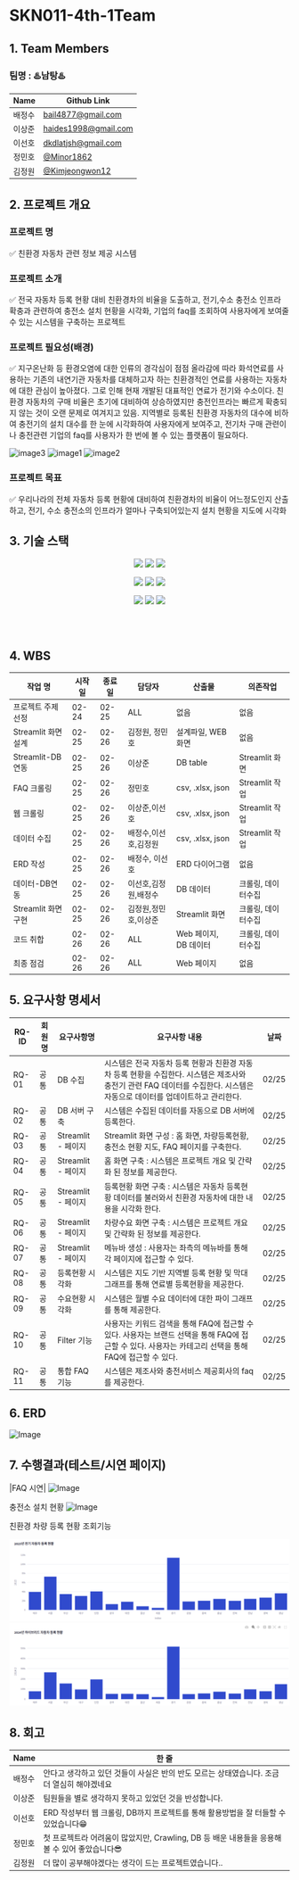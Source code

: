 # SKN011-4th-1Team

## 1. Team Members
### 팀명 : ♨️남탕♨️

|Name|Github Link|
|---|---|
|배정수|bail4877@gmail.com|
|이상준|haides1998@gmail.com|
|이선호|dkdlatjsh@gmail.com|
|정민호|[@Minor1862](https://github.com/Minor1862)|
|김정원|[@Kimjeongwon12](https://github.com/Kimjeongwon12)|

## 2. 프로젝트 개요
### 프로젝트 명
✅ 친환경 자동차 관련 정보 제공 시스템
### 프로젝트 소개
✅ 전국 자동차 등록 현황 대비 친환경차의 비율을 도출하고, 전기,수소 충전소 인프라 확충과 관련하여 충전소 설치 현황을 시각화, 기업의 faq를 조회하여 사용자에게 보여줄 수 있는 시스템을 구축하는 프로젝트
### 프로젝트 필요성(배경)
✅ 지구온난화 등 환경오염에 대한 인류의 경각심이 점점 올라감에 따라 화석연료를 사용하는 기존의 내연기관 자동차를 대체하고자 하는 친환경적인 연료를 사용하는 자동차에 대한 관심이 높아졌다. 그로 인해 현재 개발된 대표적인 연료가 전기와 수소이다. 
   친환경 자동차의 구매 비율은 초기에 대비하여 상승하였지만 충전인프라는 빠르게 확충되지 않는 것이 오랜 문제로 여겨지고 있음. 지역별로 등록된 친환경 자동차의 대수에 비하여 충전기의 설치 대수를 한 눈에 시각화하여 사용자에게 보여주고, 전기차 구매 관련이나 충전관련 기업의 faq를 사용자가 한 번에 볼 수 있는 플랫폼이 필요하다.

   
   ![image3](https://cdn.imweb.me/upload/S201903265c99a2aabdcfe/ed30a20d8a555.png)
   ![image1](https://magazine.hankyung.com/magazinedata/images/raw/201808/4c9e447ec35560019ff9413862d2e16c.jpg)
   ![image2](https://img.khan.co.kr/news/2024/05/26/news-p.v1.20240526.b785a76a031b40fe99d34b47c99fec8a_P1.jpg)
### 프로젝트 목표
✅ 우리나라의 전체 자동차 등록 현황에 대비하여 친환경차의 비율이 어느정도인지 산출하고,
   전기, 수소 충전소의 인프라가 얼마나 구축되어있는지 설치 현황을 지도에 시각화

## 3. 기술 스택
<p align="center">
  <img src="https://img.shields.io/badge/Notion-%23000000.svg?style=for-the-badge&logo=notion&logoColor=white">
  <img src="https://img.shields.io/badge/git-%23F05033.svg?style=for-the-badge&logo=git&logoColor=white">
  <img src="https://img.shields.io/badge/github-181717?style=for-the-badge&logo=github&logoColor=white">
</p>
<p align="center">
  <img src="https://img.shields.io/badge/Python-3776AB?style=for-the-badge&logo=Python&logoColor=white">
  <img src="https://img.shields.io/badge/Streamlit-%23FE4B4B.svg?style=for-the-badge&logo=streamlit&logoColor=white">
  <img src="https://img.shields.io/badge/Selenium-43B02A?style=for-the-badge&logo=Selenium&logoColor=white">
</p>
<p align="center">
  <img src="https://img.shields.io/badge/MySQL-4479A1?style=for-the-badge&logo=MySQL&logoColor=white">
  <img src="https://img.shields.io/badge/Discord-%235865F2.svg?style=for-the-badge&logo=discord&logoColor=white">
  <img src="https://img.shields.io/badge/Visual%20Studio%20Code-0078d7.svg?style=for-the-badge&logo=vscode&logoColor=white">
<!--   <img src="https://img.shields.io/badge/Windows%2011-%230079d5.svg?style=for-the-badge&logo=Windows%2011&logoColor=white"> -->
</p>

<br/><br/>

## 4. WBS
| 작업 명                | 시작일 | 종료일 | 담당자                   | 산출물                   | 의존작업            |
|----------------------|-------|-------|-------------------------|-------------------------|---------------------|
| 프로젝트 주제 선정       | 02-24 | 02-25 | ALL                     | 없음                    | 없음                |
| Streamlit 화면 설계      | 02-25 | 02-26 | 김정원, 정민호             | 설계파일, WEB 화면         | 없음                |
| Streamlit-DB연동       | 02-25 | 02-26 | 이상준                   | DB table                | Streamlit 화면       |
| FAQ 크롤링             | 02-25 | 02-26 | 정민호                     | csv, .xlsx, json         | Streamlit 작업       |
| 웹 크롤링             | 02-25 | 02-26 | 이상준,이선호                     | csv, .xlsx, json         | Streamlit 작업       |
| 데이터 수집       | 02-25 | 02-26 | 배정수,이선호,김정원                     | csv, .xlsx, json         | Streamlit 작업       |
| ERD 작성               | 02-25 | 02-26 | 배정수, 이선호       | ERD 다이어그램            | 없음                |
| 데이터-DB연동          | 02-25 | 02-26 | 이선호,김정원,배정수                     | DB 데이터               | 크롤링, 데이터수집     |
| Streamlit 화면 구현      | 02-25 | 02-26 | 김정원,정민호,이상준                     | Streamlit 화면           | 크롤링, 데이터수집     |
| 코드 취합              | 02-26 | 02-26 | ALL                     | Web 페이지, DB 데이터     | 크롤링, 데이터수집     |
| 최종 점검              | 02-26 | 02-26 | ALL                     | Web 페이지              | 없음                |




## 5. 요구사항 명세서

|**RQ-ID**|회원명|요구사항명|요구사항 내용|날짜|
|------|---|---|---|---|
|RQ-01|공통|DB 수집|시스템은 전국 자동차 등록 현황과 친환경 자동차 등록 현황을 수집한다. 시스템은 제조사와 충전기 관련 FAQ 데이터를 수집한다. 시스템은 자동으로 데이터를 업데이트하고 관리한다.|02/25|
|RQ-02|공통|DB 서버 구축|시스템은 수집된 데이터를 자동으로 DB 서버에 등록한다.|02/25|
|RQ-03|공통|Streamlit - 페이지|Streamlit 화면 구성 : 홈 화면, 차량등록현황, 충전소 현황 지도, FAQ 페이지를 구축한다. |02/25|
|RQ-04|공통|Streamlit - 페이지|홈 화면 구축 : 시스템은 프로젝트 개요 및 간략화 된 정보를 제공한다.|02/25|
|RQ-05|공통|Streamlit - 페이지|등록현황 화면 구축 : 시스템은 자동차 등록현황 데이터를 불러와서 친환경 자동차에 대한 내용을 시각화 한다.|02/25|
|RQ-06|공통|Streamlit - 페이지|차량수요 화면 구축 : 시스템은 프로젝트 개요 및 간략화 된 정보를 제공한다.|02/25|
|RQ-07|공통|Streamlit - 페이지|메뉴바 생성 : 사용자는 좌측의 메뉴바를 통해 각 페이지에 접근할 수 있다.|02/25|
|RQ-08|공통|등록현황 시각화|시스템은 지도 기반 지역별 등록 현황 및 막대 그래프를 통해 연료별 등록현황을 제공한다.|02/25|
|RQ-09|공통|수요현황 시각화|시스템은 월별 수요 데이터에 대한 파이 그래프를 통해 제공한다.|02/25|
|RQ-10|공통|Filter 기능|사용자는 키워드 검색을 통해 FAQ에 접근할 수 있다.  사용자는 브랜드 선택을 통해 FAQ에 접근할 수 있다. 사용자는 카테고리 선택을 통해 FAQ에 접근할 수 있다.|02/25|
|RQ-11|공통|통합 FAQ 기능|시스템은 제조사와 충전서비스 제공회사의 faq를 제공한다.|02/25|

## 6. ERD
![Image](https://github.com/user-attachments/assets/ea1ac281-cda9-4330-ba19-94652fe3f07f)




## 7. 수행결과(테스트/시연 페이지)

|FAQ 시연|
![Image](https://github.com/user-attachments/assets/d2ebdd13-efc2-49f7-8f9e-b3ac64db80b5)

충전소 설치 현황
![Image](https://github.com/user-attachments/assets/93820f69-9eb5-4428-a7ef-3749186f1dab)

친환경 차량 등록 현황 조회기능

![Image](https://github.com/SKNETWORKS-FAMILY-AICAMP/SKN011-1st-4Team/blob/e39b2ba05892dc3cd43ca423778f5c60d0385bc8/screenshot1.png)
![Image](https://github.com/SKNETWORKS-FAMILY-AICAMP/SKN011-1st-4Team/blob/e014dfad8d84f87ee295a83dd5dcd80f82e943dc/screenshot2.png)

## 8. 회고
|Name| 한 줄 |
|---|---|
|배정수|안다고 생각하고 있던 것들이 사실은 반의 반도 모르는 상태였습니다. 조금 더 열심히 해야겠네요|
|이상준|팀원들을 별로 생각하지 못하고 있었던 것을 반성합니다.|
|이선호|ERD 작성부터 웹 크롤링, DB까지 프로젝트를 통해 활용방법을 잘 터들할 수 있었습니다😁 |
|정민호|첫 프로젝트라 어려움이 많았지만, Crawling, DB 등 배운 내용들을 응용해볼 수 있어 좋았습니다😎|
|김정원|더 많이 공부해야겠다는 생각이 드는 프로젝트였습니다..|
